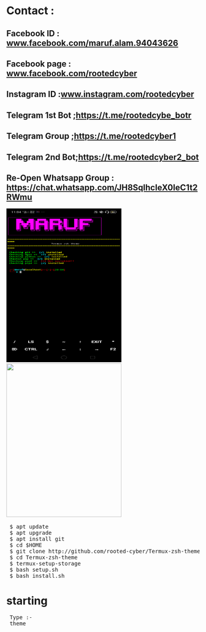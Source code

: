  # Contact :
 
 ## Facebook ID : <b>www.facebook.com/maruf.alam.94043626</b>
 
 ## Facebook page : <b>www.facebook.com/rootedcyber</b>
 
 ## Instagram ID :<b>www.instagram.com/rootedcyber</b>

 ## Telegram 1st Bot ;<b>https://t.me/rootedcybe_botr</b>
 
 ## Telegram Group ;<b>https://t.me/rootedcyber1</b>
 
 ## Telegram 2nd Bot;<b>https://t.me/rootedcyber2_bot</b>
 
 
## Re-Open Whatsapp Group : https://chat.whatsapp.com/JH8SqlhcIeX0IeC1t2RWmu


<img src="https://github.com/rooted-cyber/Termux-zsh-theme/raw/master/images/zsh-theme.png" style="width:300px;height:400px;">
<img src="https://github.com/rooted-cyber/font-ijnstall/raw/master/a2.png" style="width:300px;height:400px;">

<pre>
 $ apt update
 $ apt upgrade
 $ apt install git
 $ cd $HOME
 $ git clone http://github.com/rooted-cyber/Termux-zsh-theme
 $ cd Termux-zsh-theme
 $ termux-setup-storage
 $ bash setup.sh 
 $ bash install.sh</pre>

 
 
 # starting
 
 <pre> Type :-
 theme
 </pre>

  
